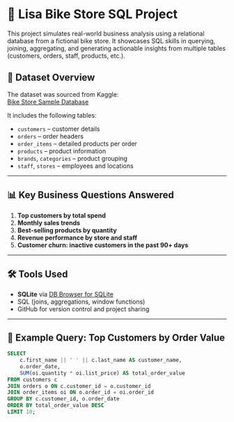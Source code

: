 # 🏪 Lisa Bike Store SQL Project

This project simulates real-world business analysis using a relational database from a fictional bike store. It showcases SQL skills in querying, joining, aggregating, and generating actionable insights from multiple tables (customers, orders, staff, products, etc.).

## 📌 Dataset Overview

The dataset was sourced from Kaggle:  
[Bike Store Sample Database](https://www.kaggle.com/datasets/dillonmyrick/bike-store-sample-database)

It includes the following tables:
- `customers` – customer details
- `orders` – order headers
- `order_items` – detailed products per order
- `products` – product information
- `brands`, `categories` – product grouping
- `staff`, `stores` – employees and locations

---

## 📊 Key Business Questions Answered

1. **Top customers by total spend**
2. **Monthly sales trends**
3. **Best-selling products by quantity**
4. **Revenue performance by store and staff**
5. **Customer churn: inactive customers in the past 90+ days**

---

## 🛠️ Tools Used

- **SQLite** via [DB Browser for SQLite](https://sqlitebrowser.org/)
- SQL (joins, aggregations, window functions)
- GitHub for version control and project sharing

---

## 🧠 Example Query: Top Customers by Order Value

```sql
SELECT 
    c.first_name || ' ' || c.last_name AS customer_name,
    o.order_date,
    SUM(oi.quantity * oi.list_price) AS total_order_value
FROM customers c
JOIN orders o ON c.customer_id = o.customer_id
JOIN order_items oi ON o.order_id = oi.order_id
GROUP BY c.customer_id, o.order_date
ORDER BY total_order_value DESC
LIMIT 10;
